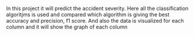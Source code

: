 In this project it will predict the accident severity. Here all the classification algoritjms is used and compared which algorithm is giving the best accuracy and precision, f1 score. And also the data is visualized for each column and it will show the graph of each column
